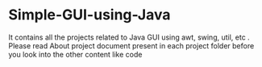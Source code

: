 # Simple-GUI-using-Java
It contains all the projects related to Java GUI using awt, swing, util, etc . Please read About project document present in each project folder before you look into the other content like code

